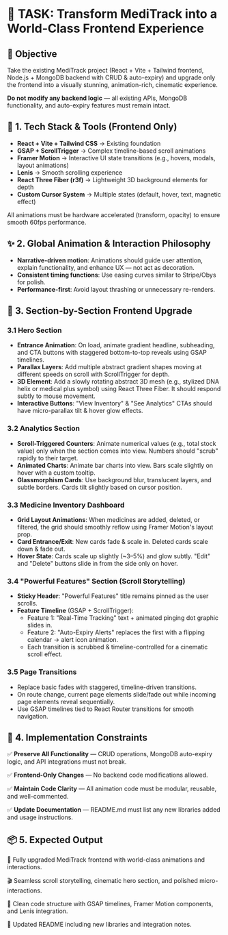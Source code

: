 # 🧠 TASK: Transform MediTrack into a World-Class Frontend Experience

## 📝 Objective

Take the existing MediTrack project (React + Vite + Tailwind frontend, Node.js + MongoDB backend with CRUD & auto-expiry) and upgrade only the frontend into a visually stunning, animation-rich, cinematic experience.

**Do not modify any backend logic** — all existing APIs, MongoDB functionality, and auto-expiry features must remain intact.

## 🧭 1. Tech Stack & Tools (Frontend Only)

- **React + Vite + Tailwind CSS** → Existing foundation
- **GSAP + ScrollTrigger** → Complex timeline-based scroll animations
- **Framer Motion** → Interactive UI state transitions (e.g., hovers, modals, layout animations)
- **Lenis** → Smooth scrolling experience
- **React Three Fiber (r3f)** → Lightweight 3D background elements for depth
- **Custom Cursor System** → Multiple states (default, hover, text, magnetic effect)

All animations must be hardware accelerated (transform, opacity) to ensure smooth 60fps performance.

## ✨ 2. Global Animation & Interaction Philosophy

- **Narrative-driven motion**: Animations should guide user attention, explain functionality, and enhance UX — not act as decoration.
- **Consistent timing functions**: Use easing curves similar to Stripe/Obys for polish.
- **Performance-first**: Avoid layout thrashing or unnecessary re-renders.

## 🧩 3. Section-by-Section Frontend Upgrade

### 3.1 Hero Section

- **Entrance Animation**: On load, animate gradient headline, subheading, and CTA buttons with staggered bottom-to-top reveals using GSAP timelines.
- **Parallax Layers**: Add multiple abstract gradient shapes moving at different speeds on scroll with ScrollTrigger for depth.
- **3D Element**: Add a slowly rotating abstract 3D mesh (e.g., stylized DNA helix or medical plus symbol) using React Three Fiber. It should respond subtly to mouse movement.
- **Interactive Buttons**: "View Inventory" & "See Analytics" CTAs should have micro-parallax tilt & hover glow effects.

### 3.2 Analytics Section

- **Scroll-Triggered Counters**: Animate numerical values (e.g., total stock value) only when the section comes into view. Numbers should "scrub" rapidly to their target.
- **Animated Charts**: Animate bar charts into view. Bars scale slightly on hover with a custom tooltip.
- **Glassmorphism Cards**: Use background blur, translucent layers, and subtle borders. Cards tilt slightly based on cursor position.

### 3.3 Medicine Inventory Dashboard

- **Grid Layout Animations**: When medicines are added, deleted, or filtered, the grid should smoothly reflow using Framer Motion's layout prop.
- **Card Entrance/Exit**: New cards fade & scale in. Deleted cards scale down & fade out.
- **Hover State**: Cards scale up slightly (~3–5%) and glow subtly. "Edit" and "Delete" buttons slide in from the side only on hover.

### 3.4 "Powerful Features" Section (Scroll Storytelling)

- **Sticky Header**: "Powerful Features" title remains pinned as the user scrolls.
- **Feature Timeline** (GSAP + ScrollTrigger):
  - Feature 1: "Real-Time Tracking" text + animated pinging dot graphic slides in.
  - Feature 2: "Auto-Expiry Alerts" replaces the first with a flipping calendar → alert icon animation.
  - Each transition is scrubbed & timeline-controlled for a cinematic scroll effect.

### 3.5 Page Transitions

- Replace basic fades with staggered, timeline-driven transitions.
- On route change, current page elements slide/fade out while incoming page elements reveal sequentially.
- Use GSAP timelines tied to React Router transitions for smooth navigation.

## 🧰 4. Implementation Constraints

✅ **Preserve All Functionality** — CRUD operations, MongoDB auto-expiry logic, and API integrations must not break.

✅ **Frontend-Only Changes** — No backend code modifications allowed.

✅ **Maintain Code Clarity** — All animation code must be modular, reusable, and well-commented.

✅ **Update Documentation** — README.md must list any new libraries added and usage instructions.

## 📦 5. Expected Output

🚀 Fully upgraded MediTrack frontend with world-class animations and interactions.

🎬 Seamless scroll storytelling, cinematic hero section, and polished micro-interactions.

🧠 Clean code structure with GSAP timelines, Framer Motion components, and Lenis integration.

📄 Updated README including new libraries and integration notes.
